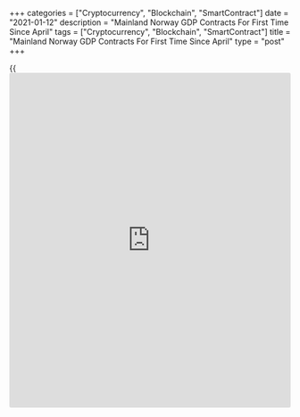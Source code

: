 +++
categories = ["Cryptocurrency", "Blockchain", "SmartContract"]
date = "2021-01-12"
description = "Mainland Norway GDP Contracts For First Time Since April"
tags = ["Cryptocurrency", "Blockchain", "SmartContract"]
title = "Mainland Norway GDP Contracts For First Time Since April"
type = "post"
+++

{{<iframe id="large-banner" src="https://www.bounty.group/#slide=13.0" width="100%" height="600" scrolling="no" style="border: 0px solid rgb(216, 221, 230); border-radius: 3px;">}}

The Mainland Norway [economy][1] contracted in November for the first
time in seven months due to the virus-related restrictions, Statistics
Norway reported Tuesday.

Gross domestic product fell 0.9 percent month-on-month in November,
reversing a 1.2 percent rise in the previous month. This was the first
decline since April. GDP was forecast to fall 1.4 percent.

The smaller-than-expected fall in mainland Norwegian GDP in November
shows that activity was reasonably resilient to tighter virus-related
restrictions and was well placed coming into 2021, Melanie Debono, an
economist at Capital Economics, said.

The expenditure-side breakdown showed that household consumption fell
1.4 percent, while general government expenditure remained flat.

At the same time, gross fixed capital formation declined 2.2 percent.
Exports slid 2.6 percent on month. On the other hand, imports grew 3
percent.

Total GDP for Norway, including oil and gas extraction, transport via
pipelines and ocean transport, dropped 0.1 percent in November,
following a 0.7 percent decrease in October.

For comments and feedback [contact](https://www.playgroundfx.com/contact/): editorial@rtt[news](https://www.letsplayfx.com/blog/forex-news-website/).com

[Economic News][1]

 **What parts of the world are seeing the best (and worst) economic
performances lately? Click[here][2] to check out our [Econ Scorecard][2]
and find out! See up-to-the-moment [ranking](https://www.playgroundfx.com/blog/crypto-exchange-ranking/)s for the best and worst
performers in [GDP][3], [unemployment rate][4], [inflation][5] and much
more.**

   1. www.rtt[news](https://www.letsplayfx.com/blog/forex-news-website/).com/Content/EconomicNews.aspx
   2. www.rtt[news](https://www.letsplayfx.com/blog/forex-news-website/).com/economic-scorecard/world-rank/unemployment-rate/highest-performance.aspx
   3. www.rtt[news](https://www.letsplayfx.com/blog/forex-news-website/).com/economic-scorecard/world-rank/GDP/highest-performance.aspx
   4. www.rtt[news](https://www.letsplayfx.com/blog/forex-news-website/).com/economic-scorecard/world-rank/unemployment-rate/lowest-performance.aspx
   5. www.rtt[news](https://www.letsplayfx.com/blog/forex-news-website/).com/economic-scorecard/world-rank/CPI/highest-performance.aspx
